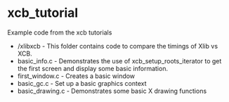 xcb_tutorial
============

Example code from the xcb tutorials

* /xlibxcb - This folder contains code to compare the timings of Xlib vs XCB.
* basic_info.c - Demonstrates the use of xcb_setup_roots_iterator to get the first screen and display some basic
information.
* first_window.c - Creates a basic window
* basic_gc.c - Set up a basic graphics context
* basic_drawing.c - Demonstrates some basic X drawing functions
